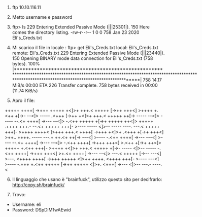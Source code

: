 1) ftp 10.10.116.11
2) Metto username e password
3) ftp> ls
    229 Entering Extended Passive Mode (|||25301|).
   150 Here comes the directory listing.
   -rw-r--r--    1 0        0             758 Jan 23  2020 Eli's_Creds.txt

4) Mi scarico il file in locale :
ftp> get Eli's_Creds.txt
local: Eli's_Creds.txt remote: Eli's_Creds.txt
229 Entering Extended Passive Mode (|||23440|).
150 Opening BINARY mode data connection for Eli's_Creds.txt (758 bytes).
100% |***********************************************************************************************************************************************************************************************|   758       14.17 MiB/s    00:00 ETA
226 Transfer complete.
758 bytes received in 00:00 (11.74 KiB/s)

5) Apro il file:

+++++ ++++[ ->+++ +++++ +<]>+ +++.< +++++ [->++ +++<] >++++ +.<++ +[->-
--<]> ----- .<+++ [->++ +<]>+ +++.< +++++ ++[-> ----- --<]> ----- --.<+
++++[ ->--- --<]> -.<++ +++++ +[->+ +++++ ++<]> +++++ .++++ +++.- --.<+
+++++ +++[- >---- ----- <]>-- ----- ----. ---.< +++++ +++[- >++++ ++++<
]>+++ +++.< ++++[ ->+++ +<]>+ .<+++ +[->+ +++<] >++.. ++++. ----- ---.+
++.<+ ++[-> ---<] >---- -.<++ ++++[ ->--- ---<] >---- --.<+ ++++[ ->---
--<]> -.<++ ++++[ ->+++ +++<] >.<++ +[->+ ++<]> +++++ +.<++ +++[- >++++
+<]>+ +++.< +++++ +[->- ----- <]>-- ----- -.<++ ++++[ ->+++ +++<] >+.<+
++++[ ->--- --<]> ---.< +++++ [->-- ---<] >---. <++++ ++++[ ->+++ +++++
<]>++ ++++. <++++ +++[- >---- ---<] >---- -.+++ +.<++ +++++ [->++ +++++
<]>+. <+++[ ->--- <]>-- ---.- ----. <

6) Il linguaggio che usano è "brainfuck", utilizzo questo sito per decifrarlo:
http://copy.sh/brainfuck/

7) Trovo:
- Username: eli
- Password: DSpDiM1wAEwid
